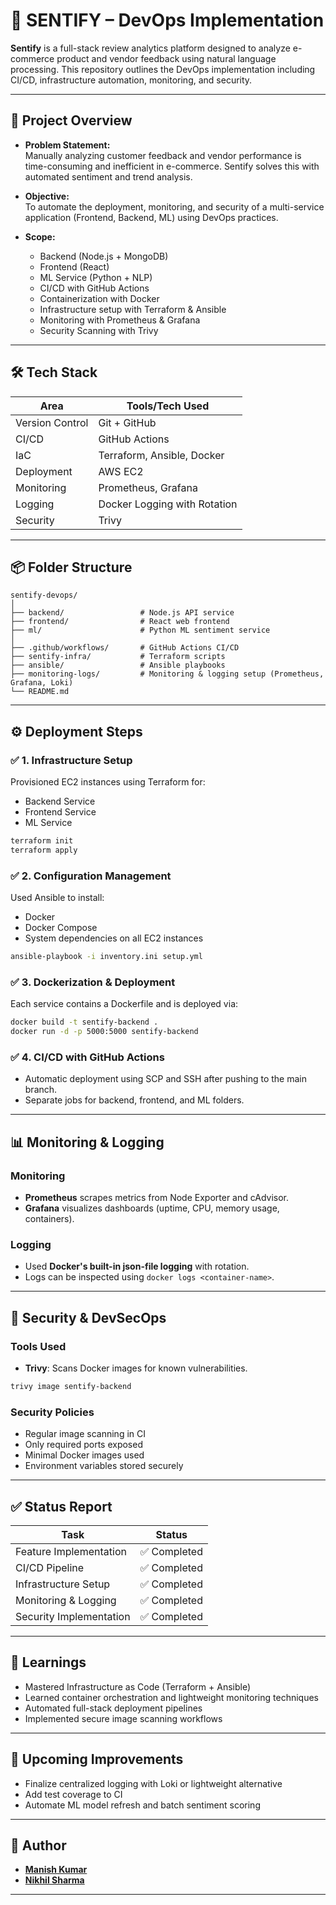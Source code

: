 
# 🚀 SENTIFY – DevOps Implementation

**Sentify** is a full-stack review analytics platform designed to analyze e-commerce product and vendor feedback using natural language processing. This repository outlines the DevOps implementation including CI/CD, infrastructure automation, monitoring, and security.

---

## 📌 Project Overview

- **Problem Statement:**  
  Manually analyzing customer feedback and vendor performance is time-consuming and inefficient in e-commerce. Sentify solves this with automated sentiment and trend analysis.

- **Objective:**  
  To automate the deployment, monitoring, and security of a multi-service application (Frontend, Backend, ML) using DevOps practices.

- **Scope:**  
  - Backend (Node.js + MongoDB)
  - Frontend (React)
  - ML Service (Python + NLP)
  - CI/CD with GitHub Actions
  - Containerization with Docker
  - Infrastructure setup with Terraform & Ansible
  - Monitoring with Prometheus & Grafana
  - Security Scanning with Trivy

---

## 🛠️ Tech Stack

| Area              | Tools/Tech Used                                   |
|-------------------|---------------------------------------------------|
| Version Control   | Git + GitHub                                      |
| CI/CD             | GitHub Actions                                    |
| IaC               | Terraform, Ansible, Docker                        |
| Deployment        | AWS EC2                                           |
| Monitoring        | Prometheus, Grafana                               |
| Logging           | Docker Logging with Rotation                      |
| Security          | Trivy                                             |

---

## 📦 Folder Structure

```
sentify-devops/
│
├── backend/                 # Node.js API service
├── frontend/                # React web frontend
├── ml/                      # Python ML sentiment service
│
├── .github/workflows/       # GitHub Actions CI/CD
├── sentify-infra/           # Terraform scripts
├── ansible/                 # Ansible playbooks
├── monitoring-logs/         # Monitoring & logging setup (Prometheus, Grafana, Loki)
└── README.md
```

---

## ⚙️ Deployment Steps

### ✅ 1. Infrastructure Setup
Provisioned EC2 instances using Terraform for:
- Backend Service
- Frontend Service
- ML Service

```bash
terraform init
terraform apply
```

### ✅ 2. Configuration Management
Used Ansible to install:
- Docker
- Docker Compose
- System dependencies on all EC2 instances

```bash
ansible-playbook -i inventory.ini setup.yml
```

### ✅ 3. Dockerization & Deployment
Each service contains a Dockerfile and is deployed via:

```bash
docker build -t sentify-backend .
docker run -d -p 5000:5000 sentify-backend
```

### ✅ 4. CI/CD with GitHub Actions
- Automatic deployment using SCP and SSH after pushing to the main branch.
- Separate jobs for backend, frontend, and ML folders.

---

## 📊 Monitoring & Logging

### Monitoring
- **Prometheus** scrapes metrics from Node Exporter and cAdvisor.
- **Grafana** visualizes dashboards (uptime, CPU, memory usage, containers).

### Logging
- Used **Docker's built-in json-file logging** with rotation.
- Logs can be inspected using `docker logs <container-name>`.

---

## 🔐 Security & DevSecOps

### Tools Used
- **Trivy**: Scans Docker images for known vulnerabilities.

```bash
trivy image sentify-backend
```

### Security Policies
- Regular image scanning in CI
- Only required ports exposed
- Minimal Docker images used
- Environment variables stored securely

---

## ✅ Status Report

| Task                     | Status         |
|--------------------------|----------------|
| Feature Implementation   | ✅ Completed    |
| CI/CD Pipeline           | ✅ Completed    |
| Infrastructure Setup     | ✅ Completed    |
| Monitoring & Logging     | ✅ Completed    |
| Security Implementation  | ✅ Completed    |

---

## 🧠 Learnings

- Mastered Infrastructure as Code (Terraform + Ansible)
- Learned container orchestration and lightweight monitoring techniques
- Automated full-stack deployment pipelines
- Implemented secure image scanning workflows

---

## 📅 Upcoming Improvements

- Finalize centralized logging with Loki or lightweight alternative
- Add test coverage to CI
- Automate ML model refresh and batch sentiment scoring

---

## 👤 Author

- [**Manish Kumar**](https://github.com/its-manishks)
- [**Nikhil Sharma**](https://github.com/NikhilSharma2707)

---

